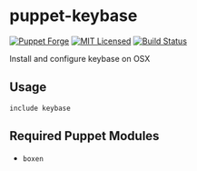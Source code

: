 puppet-keybase
===========

[![Puppet Forge](https://img.shields.io/puppetforge/v/halyard/keybase.svg)](https://forge.puppetlabs.com/halyard/keybase)
[![MIT Licensed](https://img.shields.io/badge/license-MIT-green.svg)](https://tldrlegal.com/license/mit-license)
[![Build Status](https://img.shields.io/travis/com/halyard/puppet-keybase.svg)](https://travis-ci.com/halyard/puppet-keybase)

Install and configure keybase on OSX

## Usage

```puppet
include keybase
```

## Required Puppet Modules

* `boxen`

